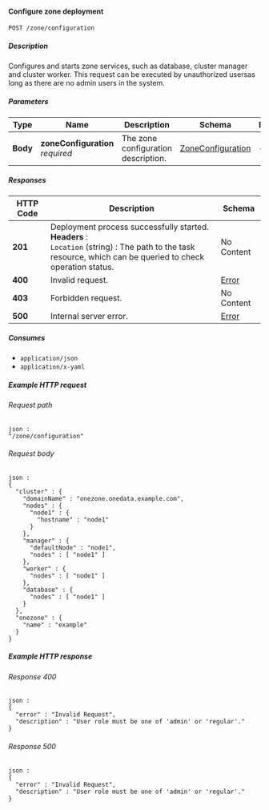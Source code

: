 
<a name="configure_zone"></a>
#### Configure zone deployment
```
POST /zone/configuration
```


##### Description
Configures and starts zone services, such as database, cluster manager and cluster worker.
This request can be executed by unauthorized usersas long as there are no admin users in the system.


##### Parameters

|Type|Name|Description|Schema|Default|
|---|---|---|---|---|
|**Body**|**zoneConfiguration**  <br>*required*|The zone configuration description.|[ZoneConfiguration](../definitions/ZoneConfiguration.md#zoneconfiguration)|--|


##### Responses

|HTTP Code|Description|Schema|
|---|---|---|
|**201**|Deployment process successfully started.  <br>**Headers** :   <br>`Location` (string) : The path to the task resource, which can be queried to check operation status.|No Content|
|**400**|Invalid request.|[Error](../definitions/Error.md#error)|
|**403**|Forbidden request.|No Content|
|**500**|Internal server error.|[Error](../definitions/Error.md#error)|


##### Consumes

* `application/json`
* `application/x-yaml`


##### Example HTTP request

###### Request path
```
json :
"/zone/configuration"
```


###### Request body
```
json :
{
  "cluster" : {
    "domainName" : "onezone.onedata.example.com",
    "nodes" : {
      "node1" : {
        "hostname" : "node1"
      }
    },
    "manager" : {
      "defaultNode" : "node1",
      "nodes" : [ "node1" ]
    },
    "worker" : {
      "nodes" : [ "node1" ]
    },
    "database" : {
      "nodes" : [ "node1" ]
    }
  },
  "onezone" : {
    "name" : "example"
  }
}
```


##### Example HTTP response

###### Response 400
```
json :
{
  "error" : "Invalid Request",
  "description" : "User role must be one of 'admin' or 'regular'."
}
```


###### Response 500
```
json :
{
  "error" : "Invalid Request",
  "description" : "User role must be one of 'admin' or 'regular'."
}
```



